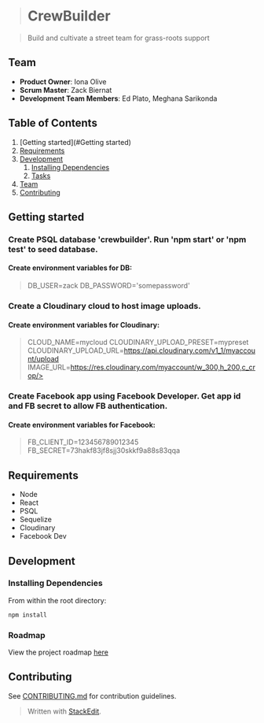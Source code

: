 > # CrewBuilder

> Build and cultivate a street team for grass-roots support

## Team

  - __Product Owner__: Iona Olive
  - __Scrum Master__: Zack Biernat
  - __Development Team Members__: Ed Plato, Meghana Sarikonda

## Table of Contents

1. [Getting started](#Getting started)
1. [Requirements](#requirements)
1. [Development](#development)
    1. [Installing Dependencies](#installing-dependencies)
    1. [Tasks](#tasks)
1. [Team](#team)
1. [Contributing](#contributing)

## Getting started

### Create PSQL database 'crewbuilder'. Run 'npm start' or 'npm test' to seed database.
#### Create environment variables for DB:
> DB_USER=zack
> DB_PASSWORD='somepassword'
### Create a Cloudinary cloud to host image uploads.
#### Create environment variables for Cloudinary:
> CLOUD_NAME=mycloud
> CLOUDINARY_UPLOAD_PRESET=mypreset
> CLOUDINARY_UPLOAD_URL=https://api.cloudinary.com/v1_1/myaccount/upload
> IMAGE_URL=https://res.cloudinary.com/myaccount/w_300,h_200,c_crop/>
### Create Facebook app using Facebook Developer. Get app id and FB secret to allow FB authentication.
#### Create environment variables for Facebook:
> FB_CLIENT_ID=123456789012345
> FB_SECRET=73hakf83jf8sjj30skkf9a88s83qqa

## Requirements

- Node
- React
- PSQL
- Sequelize
- Cloudinary
- Facebook Dev

## Development

### Installing Dependencies

From within the root directory:

```sh
npm install
```

### Roadmap

View the project roadmap [here](https://github.com/CrewBuilder/crew-builder/issues)


## Contributing

See [CONTRIBUTING.md](CONTRIBUTING.md) for contribution guidelines.

> Written with [StackEdit](https://stackedit.io/).